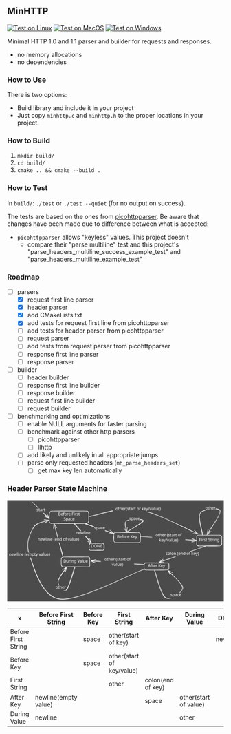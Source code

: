 ## MinHTTP

[![Test on Linux](https://github.com/asimos-bot/minhttp/actions/workflows/test-linux.yml/badge.svg)](https://github.com/asimos-bot/minhttp/actions/workflows/test-linux.yml)
[![Test on MacOS](https://github.com/asimos-bot/minhttp/actions/workflows/test-macos.yml/badge.svg)](https://github.com/asimos-bot/minhttp/actions/workflows/test-macos.yml)
[![Test on Windows](https://github.com/asimos-bot/minhttp/actions/workflows/test-windows.yml/badge.svg)](https://github.com/asimos-bot/minhttp/actions/workflows/test-windows.yml)

Minimal HTTP 1.0 and 1.1 parser and builder for requests and responses.

* no memory allocations
* no dependencies

### How to Use

There is two options:
* Build library and include it in your project
* Just copy `minhttp.c` and `minhttp.h` to the proper locations in your project.

### How to Build

1. `mkdir build/`
2. `cd build/`
3. `cmake .. && cmake --build .`

### How to Test

In `build/`: `./test` or `./test --quiet` (for no output on success).

The tests are based on the ones from [picohttpparser](https://github.com/h2o/picohttpparser/blob/master/test.c). Be aware that changes have been made due to difference between what is accepted:
* `picohttpparser` allows "keyless" values. This project doesn't 
    * compare their "parse multiline" test and this project's "parse_headers_multiline_success_example_test" and "parse_headers_multiline_example_test"

### Roadmap

- [ ] parsers
    - [x] request first line parser
    - [x] header parser
    - [x] add CMakeLists.txt
    - [x] add tests for request first line from picohttpparser
    - [ ] add tests for header parser  from picohttpparser
    - [ ] request parser
    - [ ] add tests from request parser from picohttpparser
    - [ ] response first line parser
    - [ ] response parser
- [ ] builder
    - [ ] header builder
    - [ ] response first line builder
    - [ ] response builder
    - [ ] request first line builder
    - [ ] request builder
- [ ] benchmarking and optimizations
    - [ ] enable NULL arguments for faster parsing
    - [ ] benchmark against other http parsers
        - [ ] picohttpparser
        - [ ] llhttp
    - [ ] add likely and unlikely in all appropriate jumps
    - [ ] parse only requested headers (`mh_parse_headers_set`)
        - [ ] get max key len automatically

### Header Parser State Machine

![Header Parser State Machine](./header-parser-state-machine.svg)

|        x           |      Before First String      | Before Key |       First String        |     After Key     |       During Value       |  DONE   |
|--------------------|-------------------------------|------------|---------------------------|-------------------|--------------------------|---------|
|Before First String |                               |   space    |    other(start of key)    |                   |                          | newline |
|Before Key          |                               |   space    | other(start of key/value) |                   |                          |         |
|First String        |                               |            |           other           | colon(end of key) |                          |         |
|After Key           |     newline(empty value)      |            |                           |       space       |    other(start of value) |         |
|During Value        |            newline            |            |                           |                   |          other           |         |
